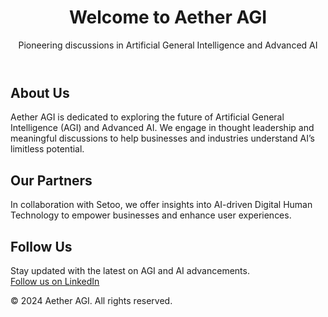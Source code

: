 <!Aether AGI>
<html lang="en">
<head>
  <meta charset="UTF-8">
  <meta name="viewport" content="width=device-width, initial-scale=1.0">
  <title>Aether AGI</title>
  <link rel="stylesheet" href="styles.css">
</head>
<body>
  <header>
    <h1>Welcome to Aether AGI</h1>
    <p>Pioneering discussions in Artificial General Intelligence and Advanced AI</p>
  </header>

  <section id="about">
    <h2>About Us</h2>
    <p>Aether AGI is dedicated to exploring the future of Artificial General Intelligence (AGI) and Advanced AI. We engage in thought leadership and meaningful discussions to help businesses and industries understand AI’s limitless potential.</p>
  </section>

  <section id="partners">
    <h2>Our Partners</h2>
    <p>In collaboration with Setoo, we offer insights into AI-driven Digital Human Technology to empower businesses and enhance user experiences.</p>
  </section>

  <section id="follow">
    <h2>Follow Us</h2>
    <p>Stay updated with the latest on AGI and AI advancements. <br><a href="https://www.linkedin.com/company/aether-agi" target="_blank">Follow us on LinkedIn</a></p>
  </section>

  <footer>
    <p>&copy; 2024 Aether AGI. All rights reserved.</p>
  </footer>
</body>
</html>
